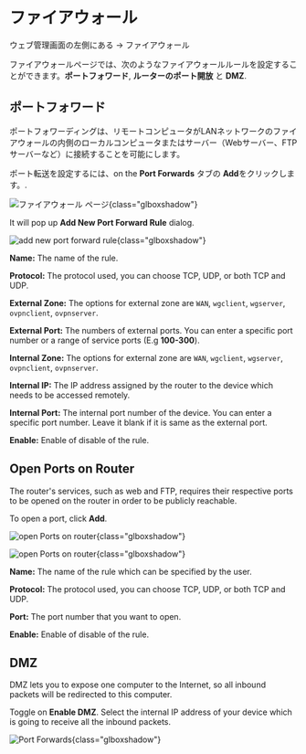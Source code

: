 # ファイアウォール

ウェブ管理画面の左側にある -> ファイアウォール

ファイアウォールページでは、次のようなファイアウォールルールを設定することができます。**ポートフォワード**, **ルーターのポート開放** と **DMZ**.

## ポートフォワード

ポートフォワーディングは、リモートコンピュータがLANネットワークのファイアウォールの内側のローカルコンピュータまたはサーバー（Webサーバー、FTPサーバーなど）に接続することを可能にします。

ポート転送を設定するには、on the **Port Forwards** タブの **Add**をクリックします。.

![ファイアウォール ページ](https://static.gl-inet.com/docs/en/4/tutorials/firewall/firewall.png){class="glboxshadow"}

It will pop up **Add New Port Forward Rule** dialog.

![add new port forward rule](https://static.gl-inet.com/docs/en/4/tutorials/firewall/add_new_port_forward_rule.png){class="glboxshadow"}

**Name:** The name of the rule.

**Protocol:** The protocol used, you can choose TCP, UDP, or both TCP and UDP.

**External Zone:** The options for external zone are `WAN`, `wgclient`, `wgserver`, `ovpnclient`, `ovpnserver`.

**External Port:** The numbers of external ports. You can enter a specific port number or a range of service ports (E.g **100-300**).

**Internal Zone:** The options for external zone are `WAN`, `wgclient`, `wgserver`, `ovpnclient`, `ovpnserver`.

**Internal IP:** The IP address assigned by the router to the device which needs to be accessed remotely.

**Internal Port:** The internal port number of the device. You can enter a specific port number. Leave it blank if it is same as the external port.

**Enable:** Enable of disable of the rule.

## Open Ports on Router

The router's services, such as web and FTP, requires their respective ports to be opened on the router in order to be publicly reachable.

To open a port, click **Add**.

![open Ports on router](https://static.gl-inet.com/docs/en/4/tutorials/firewall/open_ports_on_router.png){class="glboxshadow"}

![open Ports on router](https://static.gl-inet.com/docs/en/4/tutorials/firewall/add_new_open_port.png){class="glboxshadow"}

**Name:** The name of the rule which can be specified by the user.

**Protocol:** The protocol used, you can choose TCP, UDP, or both TCP and UDP.

**Port:** The port number that you want to open.

**Enable:** Enable of disable of the rule.

## DMZ

DMZ lets you to expose one computer to the Internet, so all inbound packets will be redirected to this computer.

Toggle on **Enable DMZ**. Select the internal IP address of your device which is going to receive all the inbound packets.

![Port Forwards](https://static.gl-inet.com/docs/en/4/tutorials/firewall/dmz.png){class="glboxshadow"}

